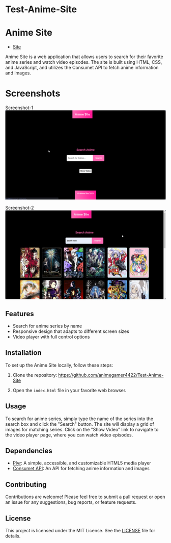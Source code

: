 # Test-Anime-Site

# Anime Site

- [Site](https://animegamer4422.github.io/Test-Anime-Site/)

Anime Site is a web application that allows users to search for their favorite anime series and watch video episodes. The site is built using HTML, CSS, and JavaScript, and utilizes the Consumet API to fetch anime information and images.

# Screenshots
Screenshot-1
![Anime Site Screenshot 1](./Screenshot-1.png)

Screenshot-2
![Anime Site Screenshot 2](./Screenshot-2.jpg)

## Features

- Search for anime series by name
- Responsive design that adapts to different screen sizes
- Video player with full control options

## Installation

To set up the Anime Site locally, follow these steps:

1. Clone the repository: https://github.com/animegamer4422/Test-Anime-Site

2. Open the `index.html` file in your favorite web browser.

## Usage

To search for anime series, simply type the name of the series into the search box and click the "Search" button. The site will display a grid of images for matching series. Click on the "Show Video" link to navigate to the video player page, where you can watch video episodes.

## Dependencies

- [Plyr](https://plyr.io/): A simple, accessible, and customizable HTML5 media player
- [Consumet API](https://api.consumet.org/): An API for fetching anime information and images

## Contributing

Contributions are welcome! Please feel free to submit a pull request or open an issue for any suggestions, bug reports, or feature requests.

## License

This project is licensed under the MIT License. See the [LICENSE](LICENSE) file for details.
